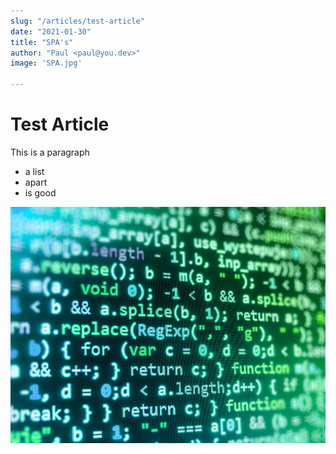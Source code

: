 ```yaml
---
slug: "/articles/test-article"
date: "2021-01-30"
title: "SPA's"
author: "Paul <paul@you.dev>"
image: 'SPA.jpg'

---
```


# Test Article

This is a paragraph

- a list
- apart
- is good

![coding](../images/coding.jpg)